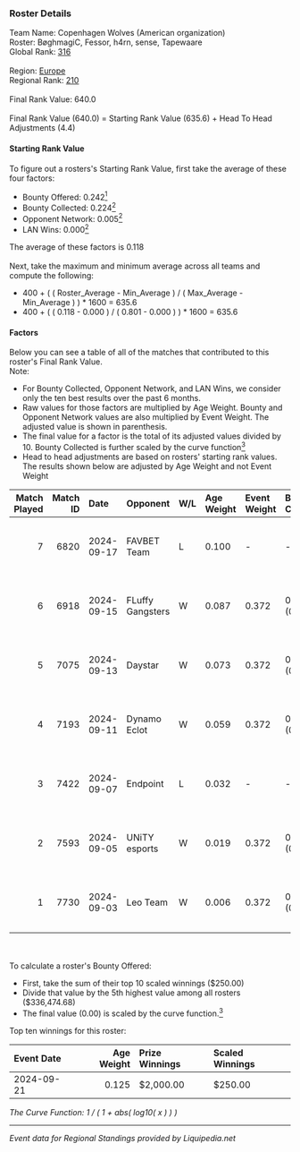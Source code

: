 ### Roster Details<br />
Team Name: Copenhagen Wolves (American organization)<br />
Roster: BøghmagiC, Fessor, h4rn, sense, Tapewaare<br />
Global Rank: [316](../standings_global.md)<br />
<br />
Region: [Europe]( ../standings_europe.md)<br />
Regional Rank: [210]( ../standings_europe.md)<br />
<br />
Final Rank Value:  640.0<br />
<br />
Final Rank Value (640.0) = Starting Rank Value (635.6) + Head To Head Adjustments (4.4)<br />

#### Starting Rank Value<br />
To figure out a rosters's Starting Rank Value, first take the average of these four factors:<br />
- Bounty Offered: 0.242[<sup>1</sup>](#table2)
- Bounty Collected: 0.224[<sup>2</sup>](#table1)
- Opponent Network: 0.005[<sup>2</sup>](#table1)
- LAN Wins: 0.000[<sup>2</sup>](#table1)

The average of these factors is 0.118<br />
<br />
Next, take the maximum and minimum average across all teams and compute the following:<br />
- 400 + ( ( Roster_Average - Min_Average ) / ( Max_Average - Min_Average ) ) * 1600 = 635.6
- 400 + ( ( 0.118 - 0.000 ) / ( 0.801 - 0.000 ) ) * 1600 = 635.6


#### Factors<br />
Below you can see a table of all of the matches that contributed to this roster's Final Rank Value.<br />
Note:<br />

- For Bounty Collected, Opponent Network, and LAN Wins, we consider only the ten best results over the past 6 months.
- Raw values for those factors are multiplied by Age Weight. Bounty and Opponent Network values are also multiplied by Event Weight. The adjusted value is shown in parenthesis.
- The final value for a factor is the total of its adjusted values divided by 10. Bounty Collected is further scaled by the curve function[<sup>3</sup>](#curveFunction)
- Head to head adjustments are based on rosters' starting rank values. The results shown below are adjusted by Age Weight and not Event Weight
<span id="table1"></span><br />


| Match Played | Match ID | Date       | Opponent         | W/L | Age Weight | Event Weight | Bounty Collected | Opponent Network | LAN Wins  | H2H Adj. | Roster                                    |
| -: | -: | :- | :- | :- | :- | :- | :- | :- | :- | -: | :- |
|            7 |     6820 | 2024-09-17 | FAVBET Team      | L   | 0.100      | -            | -                | -                | -         |    -0.76 | BøghmagiC, Fessor, h4rn, sense, Tapewaare |
|            6 |     6918 | 2024-09-15 | FLuffy Gangsters | W   | 0.087      | 0.372        | 0.014 (0.000)    | 0.925 (0.030)    | 0 (0.000) |     1.93 | BøghmagiC, Fessor, h4rn, sense, Tapewaare |
|            5 |     7075 | 2024-09-13 | Daystar          | W   | 0.073      | 0.372        | 0.000 (0.000)    | 0.135 (0.004)    | 0 (0.000) |     1.20 | BøghmagiC, Fessor, h4rn, sense, Tapewaare |
|            4 |     7193 | 2024-09-11 | Dynamo Eclot     | W   | 0.059      | 0.372        | 0.127 (0.003)    | 0.703 (0.015)    | 0 (0.000) |     1.71 | BøghmagiC, Fessor, h4rn, sense, Tapewaare |
|            3 |     7422 | 2024-09-07 | Endpoint         | L   | 0.032      | -            | -                | -                | -         |    -0.32 | BøghmagiC, Fessor, h4rn, sense, Tapewaare |
|            2 |     7593 | 2024-09-05 | UNiTY esports    | W   | 0.019      | 0.372        | 0.025 (0.000)    | 0.412 (0.003)    | 0 (0.000) |     0.46 | BøghmagiC, Fessor, h4rn, sense, Tapewaare |
|            1 |     7730 | 2024-09-03 | Leo Team         | W   | 0.006      | 0.372        | 0.026 (0.000)    | 0.758 (0.002)    | 0 (0.000) |     0.14 | BøghmagiC, Fessor, h4rn, sense, Tapewaare |

<br />
<span id="table2"></span><br />
To calculate a roster's Bounty Offered:<br />

- First, take the sum of their top 10 scaled winnings ($250.00)
- Divide that value by the 5th highest value among all rosters ($336,474.68)
- The final value (0.00) is scaled by the curve function.[<sup>3</sup>](#curveFunction)

Top ten winnings for this roster:<br />

| Event Date | Age Weight | Prize Winnings | Scaled Winnings |
| :- | -: | :- | :- |
| 2024-09-21 |      0.125 | $2,000.00      | $250.00         |


<span id="curveFunction"></span>_The Curve Function: 1 / ( 1 + abs( log10( x ) ) )_<br />

---
_Event data for Regional Standings provided by Liquipedia.net_<br />
